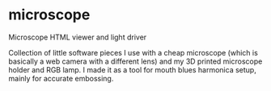 # microscope
Microscope HTML viewer and light driver

Collection of little software pieces I use with a cheap microscope (which is basically a web camera with a different lens) and my 3D printed microscope holder and RGB lamp. I made it as a tool for mouth blues harmonica setup, mainly for accurate embossing.


